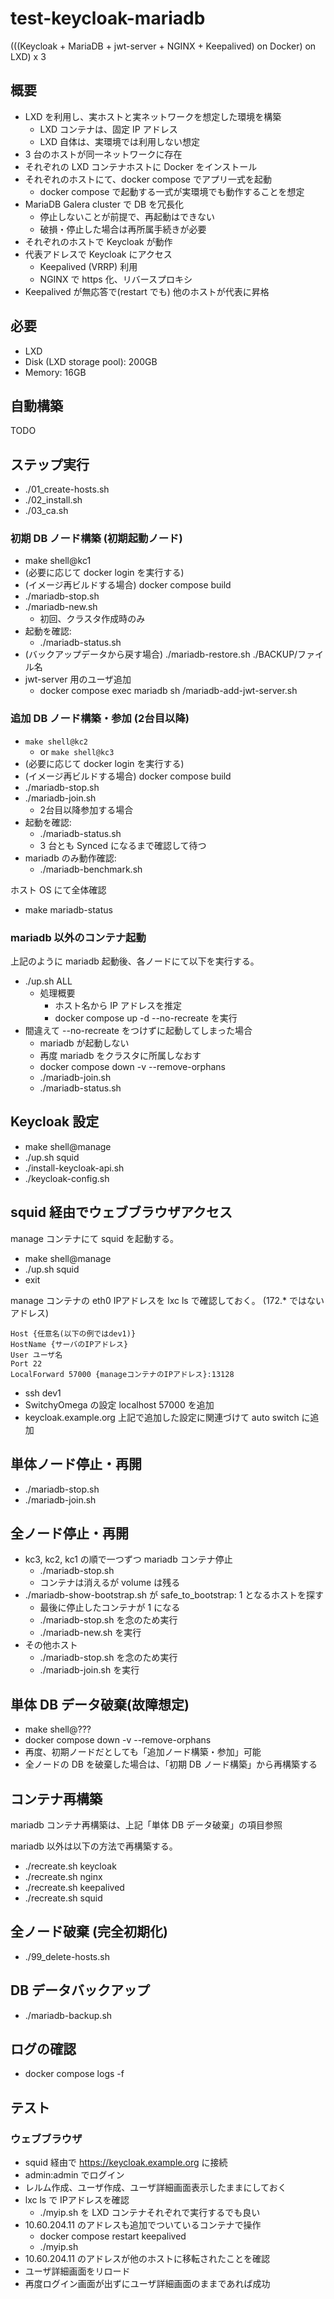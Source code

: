 # test-keycloak-mariadb

(((Keycloak + MariaDB + jwt-server + NGINX + Keepalived) on Docker) on LXD) x 3

## 概要

- LXD を利用し、実ホストと実ネットワークを想定した環境を構築
  - LXD コンテナは、固定 IP アドレス
  - LXD 自体は、実環境では利用しない想定
- 3 台のホストが同一ネットワークに存在
- それぞれの LXD コンテナホストに Docker をインストール
- それぞれのホストにて、docker compose でアプリ一式を起動
  - docker compose で起動する一式が実環境でも動作することを想定
- MariaDB Galera cluster で DB を冗長化
  - 停止しないことが前提で、再起動はできない
  - 破損・停止した場合は再所属手続きが必要
- それぞれのホストで Keycloak が動作
- 代表アドレスで Keycloak にアクセス
  - Keepalived (VRRP) 利用
  - NGINX で https 化、リバースプロキシ
- Keepalived が無応答で(restart でも) 他のホストが代表に昇格

## 必要

- LXD
- Disk (LXD storage pool): 200GB
- Memory: 16GB

## 自動構築

TODO

## ステップ実行

- ./01_create-hosts.sh
- ./02_install.sh
- ./03_ca.sh

### 初期 DB ノード構築 (初期起動ノード)

- make shell@kc1
- (必要に応じて docker login を実行する)
- (イメージ再ビルドする場合) docker compose build
- ./mariadb-stop.sh
- ./mariadb-new.sh
  - 初回、クラスタ作成時のみ
- 起動を確認:
  - ./mariadb-status.sh
- (バックアップデータから戻す場合) ./mariadb-restore.sh ./BACKUP/ファイル名
- jwt-server 用のユーザ追加
   - docker compose exec mariadb sh /mariadb-add-jwt-server.sh

### 追加 DB ノード構築・参加 (2台目以降)

- `make shell@kc2`
  - or `make shell@kc3`
- (必要に応じて docker login を実行する)
- (イメージ再ビルドする場合) docker compose build
- ./mariadb-stop.sh
- ./mariadb-join.sh
  - 2台目以降参加する場合
- 起動を確認:
  - ./mariadb-status.sh
  - 3 台とも Synced になるまで確認して待つ
- mariadb のみ動作確認:
  - ./mariadb-benchmark.sh

ホスト OS にて全体確認

- make mariadb-status

### mariadb 以外のコンテナ起動

上記のように mariadb 起動後、各ノードにて以下を実行する。

- ./up.sh ALL
  - 処理概要
    - ホスト名から IP アドレスを推定
    - docker compose up -d --no-recreate を実行
- 間違えて --no-recreate をつけずに起動してしまった場合
  - mariadb が起動しない
  - 再度 mariadb をクラスタに所属しなおす
  - docker compose down -v --remove-orphans
  - ./mariadb-join.sh
  - ./mariadb-status.sh

## Keycloak 設定

- make shell@manage
- ./up.sh squid
- ./install-keycloak-api.sh
- ./keycloak-config.sh

## squid 経由でウェブブラウザアクセス

manage コンテナにて squid を起動する。

- make shell@manage
- ./up.sh squid
- exit

manage コンテナの eth0 IPアドレスを lxc ls で確認しておく。
(172.* ではないアドレス)

```
Host {任意名(以下の例ではdev1)}
HostName {サーバのIPアドレス}
User ユーザ名
Port 22
LocalForward 57000 {manageコンテナのIPアドレス}:13128
```

- ssh dev1
- SwitchyOmega の設定 localhost 57000 を追加
- keycloak.example.org 上記で追加した設定に関連づけて auto switch に追加

## 単体ノード停止・再開

- ./mariadb-stop.sh
- ./mariadb-join.sh

## 全ノード停止・再開

- kc3, kc2, kc1 の順で一つずつ mariadb コンテナ停止
  - ./mariadb-stop.sh
  - コンテナは消えるが volume は残る
- ./mariadb-show-bootstrap.sh が safe_to_bootstrap: 1 となるホストを探す
  - 最後に停止したコンテナが 1 になる
  - ./mariadb-stop.sh を念のため実行
  - ./mariadb-new.sh を実行
- その他ホスト
  - ./mariadb-stop.sh を念のため実行
  - ./mariadb-join.sh を実行

## 単体 DB データ破棄(故障想定)

- make shell@???
- docker compose down -v --remove-orphans
- 再度、初期ノードだとしても「追加ノード構築・参加」可能
- 全ノードの DB を破棄した場合は、「初期 DB ノード構築」から再構築する

## コンテナ再構築

mariadb コンテナ再構築は、上記「単体 DB データ破棄」の項目参照

mariadb 以外は以下の方法で再構築する。

- ./recreate.sh keycloak
- ./recreate.sh nginx
- ./recreate.sh keepalived
- ./recreate.sh squid

## 全ノード破棄 (完全初期化)

- ./99_delete-hosts.sh

## DB データバックアップ

- ./mariadb-backup.sh

## ログの確認

- docker compose logs -f

## テスト

### ウェブブラウザ

- squid 経由で https://keycloak.example.org に接続
- admin:admin でログイン
- レルム作成、ユーザ作成、ユーザ詳細画面表示したままにしておく
- lxc ls で IPアドレスを確認
  - ./myip.sh を LXD コンテナそれぞれで実行するでも良い
- 10.60.204.11 のアドレスも追加でついているコンテナで操作
  - docker compose restart keepalived
  - ./myip.sh
- 10.60.204.11 のアドレスが他のホストに移転されたことを確認
- ユーザ詳細画面をリロード
- 再度ログイン画面が出ずにユーザ詳細画面のままであれば成功
